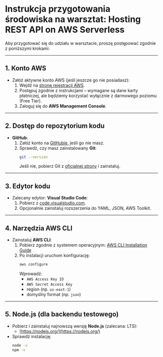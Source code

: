 # Instrukcja przygotowania środowiska na warsztat: Hosting REST API on AWS Serverless

Aby przygotować się do udziału w warsztacie, proszę postępować zgodnie z poniższymi krokami:

---

## 1. Konto AWS

- Załóż aktywne konto AWS (jeśli jeszcze go nie posiadasz):
  1. Wejdź na [stronę rejestracji AWS](https://aws.amazon.com/free/).
  2. Postępuj zgodnie z instrukcjami – wymagane są dane karty płatniczej, ale będziemy korzystać wyłącznie z darmowego poziomu (Free Tier).
  3. Zaloguj się do **AWS Management Console**.

---

## 2. Dostęp do repozytorium kodu

- **GitHub**:
  1. Załóż konto na [GitHubie](https://github.com/), jeśli go nie masz.
  2. Sprawdź, czy masz zainstalowany **Git**:
     ```bash
     git --version
     ```
     Jeśli nie, pobierz Git z [oficjalnej strony](https://git-scm.com/) i zainstaluj.

---

## 3. Edytor kodu

- Zalecany edytor: **Visual Studio Code**:
  1. Pobierz z [code.visualstudio.com](https://code.visualstudio.com/).
  2. Opcjonalnie zainstaluj rozszerzenia do YAML, JSON, AWS Toolkit.

---

## 4. Narzędzia AWS CLI

- Zainstaluj **AWS CLI**:
  1. Pobierz zgodnie z systemem operacyjnym: [AWS CLI Installation Guide](https://docs.aws.amazon.com/cli/latest/userguide/getting-started-install.html)
  2. Po instalacji uruchom konfigurację:
     ```bash
     aws configure
     ```
     Wprowadź:
     - `AWS Access Key ID`
     - `AWS Secret Access Key`
     - region (np. `us-east-1`)
     - domyślny format (np. `json`)

---

## 5. Node.js (dla backendu testowego)

- Pobierz i zainstaluj najnowszą wersję **Node.js** (zalecana: LTS):
  - [https://nodejs.org/](https://nodejs.org/)
- Sprawdź instalację:
  ```bash
  node -v
  npm -v

